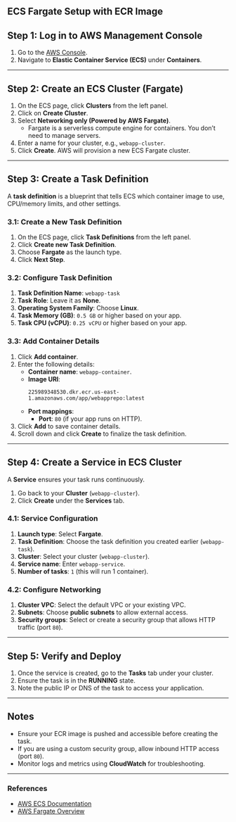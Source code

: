 

 ## ECS Fargate Setup with ECR Image

## Step 1: Log in to AWS Management Console
1. Go to the [AWS Console](https://aws.amazon.com/console/).
2. Navigate to **Elastic Container Service (ECS)** under **Containers**.

---

## Step 2: Create an ECS Cluster (Fargate)
1. On the ECS page, click **Clusters** from the left panel.
2. Click on **Create Cluster**.
3. Select **Networking only (Powered by AWS Fargate)**.
   - Fargate is a serverless compute engine for containers. You don’t need to manage servers.
4. Enter a name for your cluster, e.g., `webapp-cluster`.
5. Click **Create**. AWS will provision a new ECS Fargate cluster.

---

## Step 3: Create a Task Definition
A **task definition** is a blueprint that tells ECS which container image to use, CPU/memory limits, and other settings.

### 3.1: Create a New Task Definition
1. On the ECS page, click **Task Definitions** from the left panel.
2. Click **Create new Task Definition**.
3. Choose **Fargate** as the launch type.
4. Click **Next Step**.

### 3.2: Configure Task Definition
1. **Task Definition Name**: `webapp-task`
2. **Task Role**: Leave it as **None**.
3. **Operating System Family**: Choose **Linux**.
4. **Task Memory (GB)**: `0.5 GB` or higher based on your app.
5. **Task CPU (vCPU)**: `0.25 vCPU` or higher based on your app.

### 3.3: Add Container Details
1. Click **Add container**.
2. Enter the following details:
   - **Container name**: `webapp-container`.
   - **Image URI**:  
     ```
     225989348530.dkr.ecr.us-east-1.amazonaws.com/app/webapprepo:latest
     ```
   - **Port mappings**:  
     - **Port**: `80` (if your app runs on HTTP).
3. Click **Add** to save container details.
4. Scroll down and click **Create** to finalize the task definition.

---

## Step 4: Create a Service in ECS Cluster
A **Service** ensures your task runs continuously.

1. Go back to your **Cluster** (`webapp-cluster`).
2. Click **Create** under the **Services** tab.

### 4.1: Service Configuration
1. **Launch type**: Select **Fargate**.
2. **Task Definition**: Choose the task definition you created earlier (`webapp-task`).
3. **Cluster**: Select your cluster (`webapp-cluster`).
4. **Service name**: Enter `webapp-service`.
5. **Number of tasks**: `1` (this will run 1 container).

### 4.2: Configure Networking
1. **Cluster VPC**: Select the default VPC or your existing VPC.
2. **Subnets**: Choose **public subnets** to allow external access.
3. **Security groups**: Select or create a security group that allows HTTP traffic (port `80`).

---

## Step 5: Verify and Deploy
1. Once the service is created, go to the **Tasks** tab under your cluster.
2. Ensure the task is in the **RUNNING** state.
3. Note the public IP or DNS of the task to access your application.

---

## Notes
- Ensure your ECR image is pushed and accessible before creating the task.
- If you are using a custom security group, allow inbound HTTP access (port `80`).
- Monitor logs and metrics using **CloudWatch** for troubleshooting.

---

### References
- [AWS ECS Documentation](https://docs.aws.amazon.com/AmazonECS/latest/developerguide/what-is-ecs.html)
- [AWS Fargate Overview](https://aws.amazon.com/fargate/)
